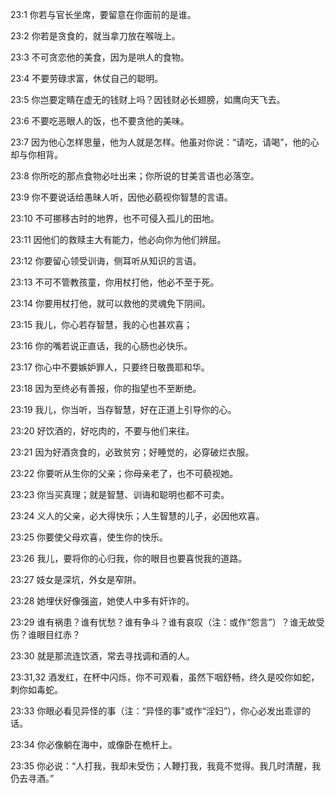 <a id="1"></a>23:1  你若与官长坐席，要留意在你面前的是谁。  

<a id="2"></a>23:2  你若是贪食的，就当拿刀放在喉咙上。  

<a id="3"></a>23:3  不可贪恋他的美食，因为是哄人的食物。  

<a id="4"></a>23:4  不要劳碌求富，休仗自己的聪明。  

<a id="5"></a>23:5  你岂要定睛在虚无的钱财上吗？因钱财必长翅膀，如鹰向天飞去。  

<a id="6"></a>23:6  不要吃恶眼人的饭，也不要贪他的美味。  

<a id="7"></a>23:7  因为他心怎样思量，他为人就是怎样。他虽对你说：“请吃，请喝”，他的心却与你相背。  

<a id="8"></a>23:8  你所吃的那点食物必吐出来；你所说的甘美言语也必落空。  

<a id="9"></a>23:9  你不要说话给愚昧人听，因他必藐视你智慧的言语。  

<a id="10"></a>23:10  不可挪移古时的地界，也不可侵入孤儿的田地。  

<a id="11"></a>23:11  因他们的救赎主大有能力，他必向你为他们辨屈。  

<a id="12"></a>23:12  你要留心领受训诲，侧耳听从知识的言语。  

<a id="13"></a>23:13  不可不管教孩童，你用杖打他，他必不至于死。  

<a id="14"></a>23:14  你要用杖打他，就可以救他的灵魂免下阴间。  

<a id="15"></a>23:15  我儿，你心若存智慧，我的心也甚欢喜；  

<a id="16"></a>23:16  你的嘴若说正直话，我的心肠也必快乐。  

<a id="17"></a>23:17  你心中不要嫉妒罪人，只要终日敬畏耶和华。  

<a id="18"></a>23:18  因为至终必有善报，你的指望也不至断绝。  

<a id="19"></a>23:19  我儿，你当听，当存智慧，好在正道上引导你的心。  

<a id="20"></a>23:20  好饮酒的，好吃肉的，不要与他们来往。  

<a id="21"></a>23:21  因为好酒贪食的，必致贫穷；好睡觉的，必穿破烂衣服。  

<a id="22"></a>23:22  你要听从生你的父亲；你母亲老了，也不可藐视她。  

<a id="23"></a>23:23  你当买真理；就是智慧、训诲和聪明也都不可卖。  

<a id="24"></a>23:24  义人的父亲，必大得快乐；人生智慧的儿子，必因他欢喜。  

<a id="25"></a>23:25  你要使父母欢喜，使生你的快乐。  

<a id="26"></a>23:26  我儿，要将你的心归我，你的眼目也要喜悦我的道路。  

<a id="27"></a>23:27  妓女是深坑，外女是窄阱。  

<a id="28"></a>23:28  她埋伏好像强盗，她使人中多有奸诈的。  

<a id="29"></a>23:29  谁有祸患？谁有忧愁？谁有争斗？谁有哀叹（注：或作“怨言”）？谁无故受伤？谁眼目红赤？  

<a id="30"></a>23:30  就是那流连饮酒，常去寻找调和酒的人。  

<a id="31,32"></a>23:31,32  酒发红，在杯中闪烁，你不可观看，虽然下咽舒畅，终久是咬你如蛇，刺你如毒蛇。  

<a id="33"></a>23:33  你眼必看见异怪的事（注：“异怪的事”或作“淫妇”），你心必发出乖谬的话。  

<a id="34"></a>23:34  你必像躺在海中，或像卧在桅杆上。  

<a id="35"></a>23:35  你必说：“人打我，我却未受伤；人鞭打我，我竟不觉得。我几时清醒，我仍去寻酒。”  
